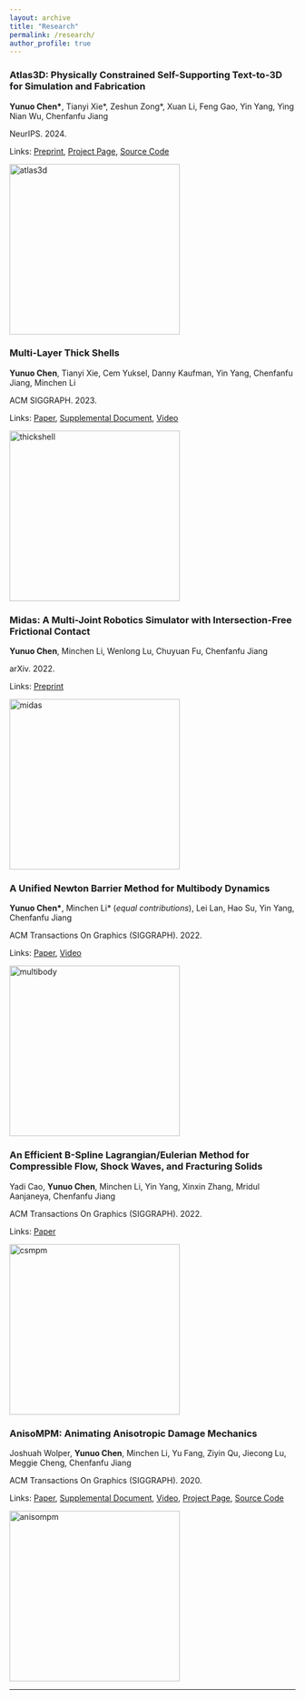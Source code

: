 ```yaml
---
layout: archive
title: "Research"
permalink: /research/
author_profile: true
---
```


### Atlas3D: Physically Constrained Self-Supporting Text-to-3D for Simulation and Fabrication

**Yunuo Chen\***, Tianyi Xie\*, Zeshun Zong\*, Xuan Li, Feng Gao, Yin Yang, Ying Nian Wu, Chenfanfu Jiang

NeurIPS. 2024.

Links: [Preprint](https://arxiv.org/abs/2405.18515), [Project Page](https://yunuoch.github.io/Atlas3D/), [Source Code](https://github.com/yunuoch/Atlas3D)

<img src="http://yunuoch.github.io/images/publication/atlas3d.png" alt="atlas3d" width="300"/>


### Multi-Layer Thick Shells

**Yunuo Chen**, Tianyi Xie, Cem Yuksel, Danny Kaufman, Yin Yang, Chenfanfu Jiang, Minchen Li

ACM SIGGRAPH. 2023.

Links: [Paper](https://drive.google.com/uc?export=view&id=17-RZkRb8uCXQqE_VrQmoQyBmwZ-su3KS), [Supplemental Document](https://drive.google.com/uc?export=view&id=1CXreHy9jzdAzv8CFFZiJwtME_Kq3jASp), [Video](https://www.youtube.com/watch?v=z1Wc5DvC2Wk&t)

<img src="http://yunuoch.github.io/images/publication/thickshell.png" alt="thickshell" width="300"/>

### Midas: A Multi-Joint Robotics Simulator with Intersection-Free Frictional Contact

**Yunuo Chen**, Minchen Li, Wenlong Lu, Chuyuan Fu, Chenfanfu Jiang

arXiv. 2022.

Links: [Preprint](https://arxiv.org/abs/2210.00130)

<img src="http://yunuoch.github.io/images/publication/midas.png" alt="midas" width="300"/>

### A Unified Newton Barrier Method for Multibody Dynamics

**Yunuo Chen\***, Minchen Li\* (*equal contributions*), Lei Lan, Hao Su, Yin Yang, Chenfanfu Jiang

ACM Transactions On Graphics (SIGGRAPH). 2022.

Links: [Paper](https://drive.google.com/uc?export=view&id=1nZiVL6FIkI_nnCUy-209gxVXgSqZF57E), [Video](https://www.youtube.com/watch?v=sdh4Yk0SyZo)

<img src="http://yunuoch.github.io/images/publication/multibody.png" alt="multibody" width="300"/>

### An Efficient B-Spline Lagrangian/Eulerian Method for Compressible Flow, Shock Waves, and Fracturing Solids

Yadi Cao, **Yunuo Chen**, Minchen Li, Yin Yang, Xinxin Zhang, Mridul Aanjaneya, Chenfanfu Jiang

ACM Transactions On Graphics (SIGGRAPH). 2022.

Links: [Paper](https://drive.google.com/uc?export=view&id=1jlFb7EJbLdPjnNaIuqO-Ow0cP-Dgxgqk)

<img src="http://yunuoch.github.io/images/publication/csmpm.png" alt="csmpm" width="300"/>

### AnisoMPM: Animating Anisotropic Damage Mechanics

Joshuah Wolper, **Yunuo Chen**, Minchen Li, Yu Fang, Ziyin Qu, Jiecong Lu, Meggie Cheng, Chenfanfu Jiang

ACM Transactions On Graphics (SIGGRAPH). 2020.

Links: [Paper](https://www.math.ucla.edu/~cffjiang/research/wolper2020aniso/Wolper2020_AnisoMPM.pdf), [Supplemental Document](https://www.math.ucla.edu/~cffjiang/research/wolper2020aniso/Wolper2020_AnisoMPM_Supplement.pdf), [Video](https://youtu.be/eXJi7pkUZn0), [Project Page](https://joshuahwolper.com/anisompm), [Source Code](https://github.com/penn-graphics-research/ziran2020)

<img src="http://yunuoch.github.io/images/publication/anisompm.png" alt="anisompm" width="300"/>

---
<!-- {% if author.googlescholar %}
  You can also find my articles on <u><a href="{{author.googlescholar}}">my Google Scholar profile</a>.</u>
{% endif %}

{% include base_path %}

{% for post in site.publications reversed %}
  {% include archive-single.html %}
{% endfor %} -->
